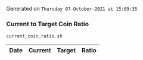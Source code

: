 Generated on `Thursday 07-October-2021 at 15:09:35`

### Current to Target Coin Ratio
`current_coin_ratio.sh`

Date|Current|Target|Ratio
---|---|---|---
